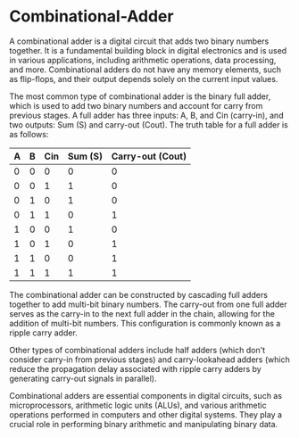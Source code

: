 # Combinational-Adder
A combinational adder is a digital circuit that adds two binary numbers together. It is a fundamental building block in digital electronics and is used in various applications, including arithmetic operations, data processing, and more. Combinational adders do not have any memory elements, such as flip-flops, and their output depends solely on the current input values.

The most common type of combinational adder is the binary full adder, which is used to add two binary numbers and account for carry from previous stages. A full adder has three inputs: A, B, and Cin (carry-in), and two outputs: Sum (S) and carry-out (Cout). The truth table for a full adder is as follows:

| A | B | Cin | Sum (S) | Carry-out (Cout) |
|---|---|-----|---------|-------------------|
| 0 | 0 |  0  |    0    |        0          |
| 0 | 0 |  1  |    1    |        0          |
| 0 | 1 |  0  |    1    |        0          |
| 0 | 1 |  1  |    0    |        1          |
| 1 | 0 |  0  |    1    |        0          |
| 1 | 0 |  1  |    0    |        1          |
| 1 | 1 |  0  |    0    |        1          |
| 1 | 1 |  1  |    1    |        1          |

The combinational adder can be constructed by cascading full adders together to add multi-bit binary numbers. The carry-out from one full adder serves as the carry-in to the next full adder in the chain, allowing for the addition of multi-bit numbers. This configuration is commonly known as a ripple carry adder.

Other types of combinational adders include half adders (which don't consider carry-in from previous stages) and carry-lookahead adders (which reduce the propagation delay associated with ripple carry adders by generating carry-out signals in parallel).

Combinational adders are essential components in digital circuits, such as microprocessors, arithmetic logic units (ALUs), and various arithmetic operations performed in computers and other digital systems. They play a crucial role in performing binary arithmetic and manipulating binary data.
